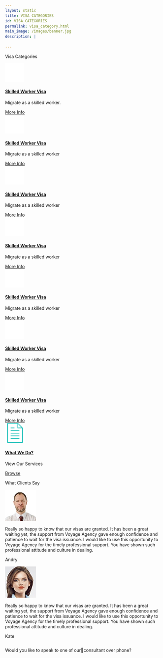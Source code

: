 ```yaml
---
layout: static
title: VISA CATEGORIES
id: VISA CATEGORIES
permalink: visa_category.html
main_image: /images/banner.jpg
description: |

---
```

<div class="ui vertical stripe pad_140 visa_category" >
   <div class="ui container">
      <p class="section_heading mb_40 theme_green text_center">Visa Categories</p>
      <div class="ui grid center-aligned stackable ">
         <div class=" four wide tablet  four wide computer column sixteen wide mobile text_center">
            <div class="ui segment">
               <div class="mb_20 mt_20" >
                  <div class="ui icon header them-color mb_20">
                     <div class="circle_img theme_bg_yellow">
                        <img src="images/suitcase.png">   
                     </div>
                  </div>
               </div>
               <div class="mt_20 mb_30">
                  <h4 class="ui single_category_head">
                     <a class="theme_green" href="#">Skilled Worker Visa</a>
                  </h4>
                  <p class="p_16 mt_20">Migrate as a skilled worker.</p>
               </div>
               <div class="more_info mb_20">
                  <a class="theme_yellow" href="#">More Info
                  <i class="fa fa-arrow-right"></i>
                  </a>
               </div>
            </div>
         </div>
         <div class=" four wide tablet  four wide computer column sixteen wide mobile text_center">
            <div class="ui segment">
               <div class="mb_20 mt_20" >
                  <div class="ui icon header them-color mb_20">
                     <div class="circle_img theme_bg_yellow">
                        <img src="images/suitcase.png">   
                     </div>
                  </div>
               </div>
               <div class="mt_20 mb_30">
                  <h4 class="ui single_category_head">
                     <a class="theme_green" href="#">Skilled Worker Visa</a>
                  </h4>
                  <p class="p_16 mt_20">Migrate as a skilled worker</p>
               </div>
               <div class="more_info mb_20">
                  <a class="theme_yellow" href="#">More Info
                  <i class="fa fa-arrow-right"></i>
                  </a>
               </div>
            </div>
         </div>
         <div class=" four wide tablet  four wide computer column sixteen wide mobile text_center">
            <div class="ui segment">
               <div class="mb_20 mt_20" >
                  <div class="ui icon header them-color mb_20">
                     <div class="circle_img theme_bg_yellow">
                        <img src="images/suitcase.png">   
                     </div>
                  </div>
               </div>
               <div class="mt_20 mb_30">
                  <h4 class="ui single_category_head">
                     <a class="theme_green" href="#">Skilled Worker Visa</a>
                  </h4>
                  <p class="p_16 mt_20">Migrate as a skilled worker</p>
               </div>
               <div class="more_info mb_20">
                  <a class="theme_yellow" href="#">More Info
                  <i class="fa fa-arrow-right"></i>
                  </a>
               </div>
            </div>
         </div>
         <div class=" four wide tablet  four wide computer column sixteen wide mobile text_center">
            <div class="ui segment">
               <div class="mb_20 mt_20" >
                  <div class="ui icon header them-color mb_20">
                     <div class="circle_img theme_bg_yellow">
                        <img src="images/suitcase.png">   
                     </div>
                  </div>
               </div>
               <div class="mt_20 mb_30">
                  <h4 class="ui single_category_head">
                     <a class="theme_green" href="#">Skilled Worker Visa</a>
                  </h4>
                  <p class="p_16 mt_20">Migrate as a skilled worker</p>
               </div>
               <div class="more_info mb_20">
                  <a class="theme_yellow" href="#">More Info
                  <i class="fa fa-arrow-right"></i>
                  </a>
               </div>
            </div>
         </div>
         <div class=" four wide tablet  four wide computer column sixteen wide mobile text_center">
            <div class="ui segment">
               <div class="mb_20 mt_20" >
                  <div class="ui icon header them-color mb_20">
                     <div class="circle_img theme_bg_yellow">
                        <img src="images/suitcase.png">   
                     </div>
                  </div>
               </div>
               <div class="mt_20 mb_30">
                  <h4 class="ui single_category_head">
                     <a class="theme_green" href="#">Skilled Worker Visa</a>
                  </h4>
                  <p class="p_16 mt_20">Migrate as a skilled worker</p>
               </div>
               <div class="more_info mb_20">
                  <a class="theme_yellow" href="#">More Info
                  <i class="fa fa-arrow-right"></i>
                  </a>
               </div>
            </div>
         </div>
         <div class=" four wide tablet  four wide computer column sixteen wide mobile text_center">
            <div class="ui segment">
               <div class="mb_20 mt_20" >
                  <div class="ui icon header them-color mb_20">
                     <div class="circle_img theme_bg_yellow">
                        <img src="images/suitcase.png">   
                     </div>
                  </div>
               </div>
               <div class="mt_20 mb_30">
                  <h4 class="ui single_category_head">
                     <a class="theme_green" href="#">Skilled Worker Visa</a>
                  </h4>
                  <p class="p_16 mt_20">Migrate as a skilled worker</p>
               </div>
               <div class="more_info mb_20">
                  <a class="theme_yellow" href="#">More Info
                  <i class="fa fa-arrow-right"></i>
                  </a>
               </div>
            </div>
         </div>
         <div class=" four wide tablet  four wide computer column sixteen wide mobile text_center">
            <div class="ui segment">
               <div class="mb_20 mt_20" >
                  <div class="ui icon header them-color mb_20">
                     <div class="circle_img theme_bg_yellow">
                        <img src="images/suitcase.png">   
                     </div>
                  </div>
               </div>
               <div class="mt_20 mb_30">
                  <h4 class="ui single_category_head">
                     <a class="theme_green" href="#">Skilled Worker Visa</a>
                  </h4>
                  <p class="p_16 mt_20">Migrate as a skilled worker</p>
               </div>
               <div class="more_info mb_20">
                  <a class="theme_yellow" href="#">More Info
                  <i class="fa fa-arrow-right"></i>
                  </a>
               </div>
            </div>
         </div>
         <div class=" four wide tablet  four wide computer column sixteen wide mobile text_center ">
            <div class="ui segment lastcategory">
               <div class="mb_20 mt_20" >
                  <div class="ui icon header them-color mb_20">
                     <div class="circle_img bg_white">
                        <img src="images/browse.png">   
                     </div>
                  </div>
               </div>
               <div class="mt_20 mb_30">
                  <h4 class="ui single_category_head">
                     <a class="white" href="#">What We Do?</a>
                  </h4>
                  <p class="p_16 mt_20 white">View Our Services</p>
               </div>
               <div class="more_info browse mb_20">
                  <a class="white" href="#">Browse
                  <i class="fa fa-arrow-right"></i>
                  </a>
               </div>
            </div>
         </div>
      </div>
   </div>
</div>
<div class="ui vertical stripe pad_140 client_say gray_bg" >
   <div class="ui container">
      <p class="section_heading mb_40 theme_green">What Clients Say</p>
      <div class="ui grid center-aligned stackable">
         <div class="eight wide computer column sixteen wide mobile text_center">
            <div class="ui segment theme_bg_green white">
               <div class="ui circular image mb_20">
                  <img src="images/testimonials1.jpg">   
               </div>
               <p class="p_16 white mb_20">
                  Really so happy to know that our visas are granted. It has been a great waiting yet, the support from Voyage Agency gave enough confidence and patience to wait for the visa issuance. I would like to use this opportunity to Voyage Agency for the timely professional support. You have shown such professional attitude and culture in dealing.
               </p>
               <p class="p_20 white">
                  Andry
               </p>
            </div>
         </div>
         <div class="eight wide computer column sixteen wide mobile text_center">
            <div class="ui segment theme_bg_green white">
               <div class="ui circular image mb_20">
                  <img src="images/testimonials2.jpg">   
               </div>
               <p class="p_16 white mb_20">
                  Really so happy to know that our visas are granted. It has been a great waiting yet, the support from Voyage Agency gave enough confidence and patience to wait for the visa issuance. I would like to use this opportunity to Voyage Agency for the timely professional support. You have shown such professional attitude and culture in dealing.
               </p>
               <p class="p_20 white">
                  Kate
               </p>
            </div>
         </div>
      </div>
   </div>
</div>
<section class="request_callback" >
   <div class="ui container">
      <div class="ui grid centered middle aligned four column  ">
         <div class="twelve   wide computer  column">
            <p class="left_p white">Would you like to speak to one of ourconsultant over phone? </p>
         </div>
      </div>
   </div>
</section>
